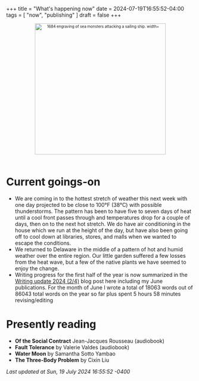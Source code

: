+++
title = "What's happening now"
date = 2024-07-19T16:55:52-04:00
tags = [
    "now",
    "publishing"
]
draft = false
+++
<div align="center" style="font-size:x-small"><img src="https://milkfish08.s3.amazonaws.com/photo/blog/abovethefold/1684-untitled-engraving-of-sea-monsters-attacking-a-sailing-vessel-49fa31.jpg" alt="1684 engraving of sea monsters attacking a sailing ship. width="512" height="351" title="Sea monsters attacking a sailing ship" /></div><br clear="all" />

# Current goings-on

* We are coming in to the hottest stretch of weather this next week with one day projected to be close to 100&deg;F (38&deg;C) with possible thunderstorms.
The pattern has been to have five to seven days of heat until a cool front passes through and temperatures drop for a couple of days, then on to the next hot stretch.
We do have air conditioning in the house which we run at the height of the day, but have also been going off to cool down at libraries, stores, and malls when we wanted to escape the conditions.
* We returned to Delaware in the middle of a pattern of hot and humid weather over the entire region.
Our little garden suffered a few losses from the heat wave, but a few of the native plants we have seemed to enjoy the change.
* Writing progress for the first half of the year is now summarized in the [Writing update 2024 (2/4)](../post/2q2024) blog post here including my June publications.
For the month of June I wrote a total of 18063 words out of 86043 total words on the year so far plus spent 5 hours 58 minutes revising/editing

# Presently reading

* __Of the Social Contract__ Jean-Jacques Rousseau (audiobook)
* __Fault Tolerance__ by Valerie Valdes (audiobook)
* __Water Moon__ by Samantha Sotto Yambao
* __The Three-Body Problem__ by Cixin Liu

*Last updated at Sun, 19 July 2024 16:55:52 -0400*